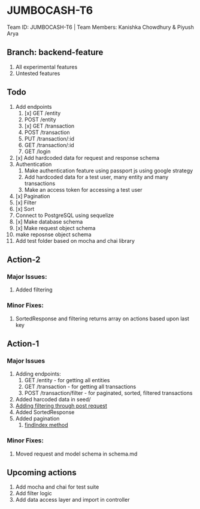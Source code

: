 # JUMBOCASH-T6
Team ID: JUMBOCASH-T6 | Team Members: Kanishka Chowdhury &amp; Piyush Arya

## Branch: backend-feature
1. All experimental features
2. Untested features

## Todo
1. Add endpoints
   1. [x] GET /entity
   2. POST /entity
   3. [x] GET /transaction
   4. POST /transaction
   5. PUT /transaction/:id
   6. GET /transaction/:id
   7. GET /login
2. [x] Add hardcoded data for request and response schema
3. Authentication
   1. Make authentication feature using passport js using google strategy
   2. Add hardcoded data for a test user, many entity and many transactions
   3. Make an access token for accessing a test user
4. [x] Pagination
5. [x] Filter
6. [x] Sort
7. Connect to PostgreSQL using sequelize
8. [x] Make database schema
9. [x] Make request object schema
10. make reposnse object schema
11. Add test folder based on mocha and chai library


## Action-2
### Major Issues:
1. Added filtering
### Minor Fixes:
1. SortedResponse and filtering returns array on actions based upon last key

## Action-1
### Major Issues
1. Adding endpoints: 
   1. GET /entity - for getting all entities
   2. GET /transaction - for getting all transactions
   3. POST /transaction/filter - for paginated, sorted, filtered transactions
2. Added harcoded data in seed/
3. [Adding filtering through post request](https://softwareengineering.stackexchange.com/questions/403251/is-it-a-bad-idea-to-pass-json-objects-on-the-query-string-for-an-api-search-op)
4. Added SortedResponse
5. Added pagination
   1. [findIndex method](https://stackoverflow.com/questions/11258077/how-to-find-index-of-an-object-by-key-and-value-in-an-javascript-array/39810268)

### Minor Fixes:
1. Moved request and model schema in schema.md

## Upcoming actions
1. Add mocha and chai for test suite
2. Add filter logic
3. Add data access layer and import in controller